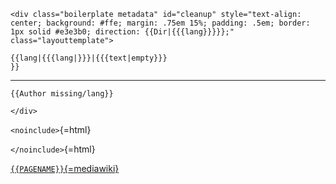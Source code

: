 ```{=html}
<div class="boilerplate metadata" id="cleanup" style="text-align: center; background: #ffe; margin: .75em 15%; padding: .5em; border: 1px solid #e3e3b0; direction: {{Dir|{{{lang}}}}};" class="layouttemplate">
```
```{=mediawiki}
{{lang|{{{lang|}}}|{{{text|empty}}}
}}
```

------------------------------------------------------------------------

```{=mediawiki}
{{Author missing/lang}}
```
```{=html}
</div>
```
`<noinclude>`{=html}

`</noinclude>`{=html}

[`{{PAGENAME}}`{=mediawiki}](Category:Templates)
